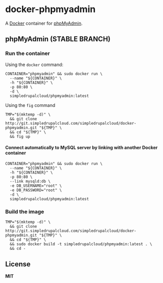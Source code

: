 # docker-phpmyadmin

A [Docker](https://docker.com/) container for [phpMyAdmin](http://www.phpmyadmin.net/home_page/).

## phpMyAdmin (STABLE BRANCH)

### Run the container

Using the `docker` command:

    CONTAINER="phpmyadmin" && sudo docker run \
      --name "${CONTAINER}" \
      -h "${CONTAINER}" \
      -p 80:80 \
      -d \
      simpledrupalcloud/phpmyadmin:latest
      
Using the `fig` command

    TMP="$(mktemp -d)" \
      && git clone http://git.simpledrupalcloud.com/simpledrupalcloud/docker-phpmyadmin.git "${TMP}" \
      && cd "${TMP}" \
      && fig up

#### Connect automatically to MySQL server by linking with another Docker container

    CONTAINER="phpmyadmin" && sudo docker run \
      --name "${CONTAINER}" \
      -h "${CONTAINER}" \
      -p 80:80 \
      --link mysqld:db \
      -e DB_USERNAME="root" \
      -e DB_PASSWORD="root" \
      -d \
      simpledrupalcloud/phpmyadmin:latest

### Build the image

    TMP="$(mktemp -d)" \
      && git clone http://git.simpledrupalcloud.com/simpledrupalcloud/docker-phpmyadmin.git "${TMP}" \
      && cd "${TMP}" \
      && sudo docker build -t simpledrupalcloud/phpmyadmin:latest . \
      && cd -

## License

**MIT**
